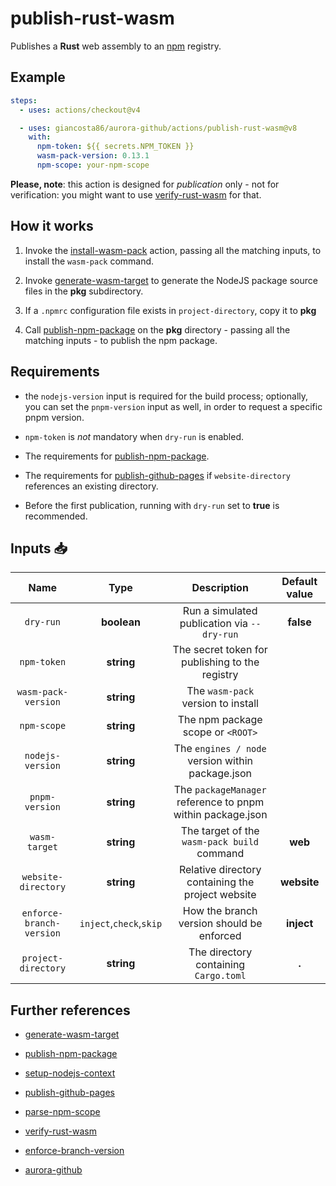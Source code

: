 # publish-rust-wasm

Publishes a **Rust** web assembly to an [npm](https://www.npmjs.com/) registry.

## Example

```yaml
steps:
  - uses: actions/checkout@v4

  - uses: giancosta86/aurora-github/actions/publish-rust-wasm@v8
    with:
      npm-token: ${{ secrets.NPM_TOKEN }}
      wasm-pack-version: 0.13.1
      npm-scope: your-npm-scope
```

**Please, note**: this action is designed for _publication_ only - not for verification: you might want to use [verify-rust-wasm](../verify-rust-wasm/README.md) for that.

## How it works

1. Invoke the [install-wasm-pack](../install-wasm-pack/README.md) action, passing all the matching inputs, to install the `wasm-pack` command.

1. Invoke [generate-wasm-target](../generate-wasm-target/README.md) to generate the NodeJS package source files in the **pkg** subdirectory.

1. If a `.npmrc` configuration file exists in `project-directory`, copy it to **pkg**

1. Call [publish-npm-package](../publish-npm-package/README.md) on the **pkg** directory - passing all the matching inputs - to publish the npm package.

## Requirements

- the `nodejs-version` input is required for the build process; optionally, you can set the `pnpm-version` input as well, in order to request a specific pnpm version.

- `npm-token` is _not_ mandatory when `dry-run` is enabled.

- The requirements for [publish-npm-package](../publish-npm-package/README.md).

- The requirements for [publish-github-pages](../publish-github-pages/README.md) if `website-directory` references an existing directory.

- Before the first publication, running with `dry-run` set to **true** is recommended.

## Inputs 📥

|           Name           |          Type           |                        Description                         | Default value |
| :----------------------: | :---------------------: | :--------------------------------------------------------: | :-----------: |
|        `dry-run`         |       **boolean**       |        Run a simulated publication via `--dry-run`         |   **false**   |
|       `npm-token`        |       **string**        |      The secret token for publishing to the registry       |               |
|   `wasm-pack-version`    |       **string**        |             The `wasm-pack` version to install             |               |
|       `npm-scope`        |       **string**        |             The npm package scope or `<ROOT>`              |               |
|     `nodejs-version`     |       **string**        |      The `engines / node` version within package.json      |               |
|      `pnpm-version`      |       **string**        | The `packageManager` reference to pnpm within package.json |               |
|      `wasm-target`       |       **string**        |        The target of the `wasm-pack build` command         |    **web**    |
|   `website-directory`    |       **string**        |     Relative directory containing the project website      |  **website**  |
| `enforce-branch-version` | `inject`,`check`,`skip` |         How the branch version should be enforced          |  **inject**   |
|   `project-directory`    |       **string**        |           The directory containing `Cargo.toml`            |     **.**     |

## Further references

- [generate-wasm-target](../generate-wasm-target/README.md)

- [publish-npm-package](../publish-npm-package/README.md)

- [setup-nodejs-context](../setup-nodejs-context/README.md)

- [publish-github-pages](../publish-github-pages/README.md)

- [parse-npm-scope](../parse-npm-scope/README.md)

- [verify-rust-wasm](../verify-rust-wasm/README.md)

- [enforce-branch-version](../enforce-branch-version/README.md)

- [aurora-github](../../README.md)
